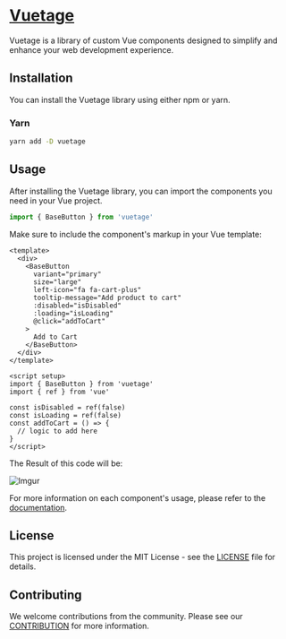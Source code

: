 # [Vuetage](https://vuetage.vertocode.com)

Vuetage is a library of custom Vue components designed to simplify and enhance your web development experience.

## Installation

You can install the Vuetage library using either npm or yarn.

### Yarn

```bash
yarn add -D vuetage
```

## Usage

After installing the Vuetage library, you can import the components you need in your Vue project.

```js
import { BaseButton } from 'vuetage'
```

Make sure to include the component's markup in your Vue template:

```vue
<template>
  <div>
    <BaseButton
      variant="primary"
      size="large"
      left-icon="fa fa-cart-plus"
      tooltip-message="Add product to cart"
      :disabled="isDisabled"
      :loading="isLoading"
      @click="addToCart"
    >
      Add to Cart
    </BaseButton>
  </div>
</template>

<script setup>
import { BaseButton } from 'vuetage'
import { ref } from 'vue'

const isDisabled = ref(false)
const isLoading = ref(false)
const addToCart = () => { 
  // logic to add here
}
</script>
```

The Result of this code will be:

![Imgur](https://i.imgur.com/Tn3vkIp.png)

For more information on each component's usage, please refer to the [documentation](https://vuetage.vertocode.com).

## License

This project is licensed under the MIT License - see the [LICENSE](LICENSE) file for details.

## Contributing

We welcome contributions from the community. Please see our [CONTRIBUTION](docs/CONTRIBUTION.md) for more information.